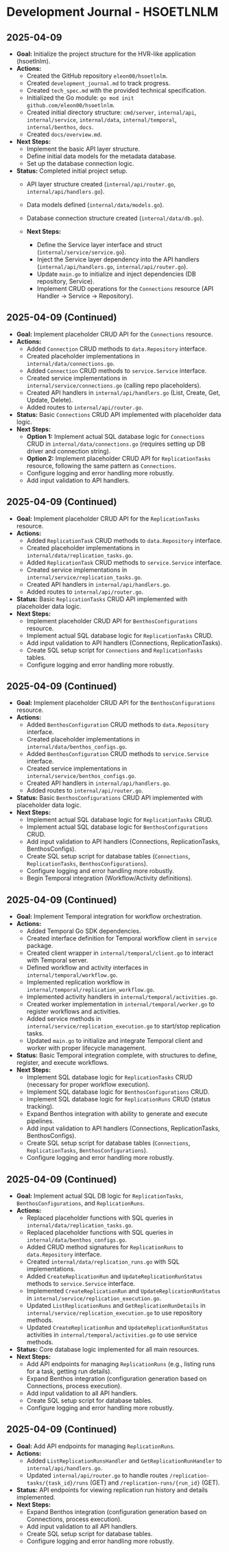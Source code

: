 # Development Journal - HSOETLNLM

## 2025-04-09

- **Goal:** Initialize the project structure for the HVR-like application (hsoetlnlm).
- **Actions:**
    - Created the GitHub repository `eleon00/hsoetlnlm`.
    - Created `development_journal.md` to track progress.
    - Created `tech_spec.md` with the provided technical specification.
    - Initialized the Go module: `go mod init github.com/eleon00/hsoetlnlm`.
    - Created initial directory structure: `cmd/server`, `internal/api`, `internal/service`, `internal/data`, `internal/temporal`, `internal/benthos`, `docs`.
    - Created `docs/overview.md`.
- **Next Steps:**
    - Implement the basic API layer structure.
    - Define initial data models for the metadata database.
    - Set up the database connection logic.
- **Status:** Completed initial project setup.
    - API layer structure created (`internal/api/router.go`, `internal/api/handlers.go`).
    - Data models defined (`internal/data/models.go`).
    - Database connection structure created (`internal/data/db.go`).

    - **Next Steps:**
        - Define the Service layer interface and struct (`internal/service/service.go`).
        - Inject the Service layer dependency into the API handlers (`internal/api/handlers.go`, `internal/api/router.go`).
        - Update `main.go` to initialize and inject dependencies (DB repository, Service).
        - Implement CRUD operations for the `Connections` resource (API Handler -> Service -> Repository).

## 2025-04-09 (Continued)

- **Goal:** Implement placeholder CRUD API for the `Connections` resource.
- **Actions:**
    - Added `Connection` CRUD methods to `data.Repository` interface.
    - Created placeholder implementations in `internal/data/connections.go`.
    - Added `Connection` CRUD methods to `service.Service` interface.
    - Created service implementations in `internal/service/connections.go` (calling repo placeholders).
    - Created API handlers in `internal/api/handlers.go` (List, Create, Get, Update, Delete).
    - Added routes to `internal/api/router.go`.
- **Status:** Basic `Connections` CRUD API implemented with placeholder data logic.
- **Next Steps:**
    - **Option 1:** Implement actual SQL database logic for `Connections` CRUD in `internal/data/connections.go` (requires setting up DB driver and connection string).
    - **Option 2:** Implement placeholder CRUD API for `ReplicationTasks` resource, following the same pattern as `Connections`.
    - Configure logging and error handling more robustly.
    - Add input validation to API handlers.

## 2025-04-09 (Continued)

- **Goal:** Implement placeholder CRUD API for the `ReplicationTasks` resource.
- **Actions:**
    - Added `ReplicationTask` CRUD methods to `data.Repository` interface.
    - Created placeholder implementations in `internal/data/replication_tasks.go`.
    - Added `ReplicationTask` CRUD methods to `service.Service` interface.
    - Created service implementations in `internal/service/replication_tasks.go`.
    - Created API handlers in `internal/api/handlers.go`.
    - Added routes to `internal/api/router.go`.
- **Status:** Basic `ReplicationTasks` CRUD API implemented with placeholder data logic.
- **Next Steps:**
    - Implement placeholder CRUD API for `BenthosConfigurations` resource.
    - Implement actual SQL database logic for `ReplicationTasks` CRUD.
    - Add input validation to API handlers (Connections, ReplicationTasks).
    - Create SQL setup script for `Connections` and `ReplicationTasks` tables.
    - Configure logging and error handling more robustly.

## 2025-04-09 (Continued)

- **Goal:** Implement placeholder CRUD API for the `BenthosConfigurations` resource.
- **Actions:**
    - Added `BenthosConfiguration` CRUD methods to `data.Repository` interface.
    - Created placeholder implementations in `internal/data/benthos_configs.go`.
    - Added `BenthosConfiguration` CRUD methods to `service.Service` interface.
    - Created service implementations in `internal/service/benthos_configs.go`.
    - Created API handlers in `internal/api/handlers.go`.
    - Added routes to `internal/api/router.go`.
- **Status:** Basic `BenthosConfigurations` CRUD API implemented with placeholder data logic.
- **Next Steps:**
    - Implement actual SQL database logic for `ReplicationTasks` CRUD.
    - Implement actual SQL database logic for `BenthosConfigurations` CRUD.
    - Add input validation to API handlers (Connections, ReplicationTasks, BenthosConfigs).
    - Create SQL setup script for database tables (`Connections`, `ReplicationTasks`, `BenthosConfigurations`).
    - Configure logging and error handling more robustly.
    - Begin Temporal integration (Workflow/Activity definitions).

## 2025-04-09 (Continued)

- **Goal:** Implement Temporal integration for workflow orchestration.
- **Actions:**
    - Added Temporal Go SDK dependencies.
    - Created interface definition for Temporal workflow client in `service` package.
    - Created client wrapper in `internal/temporal/client.go` to interact with Temporal server.
    - Defined workflow and activity interfaces in `internal/temporal/workflow.go`.
    - Implemented replication workflow in `internal/temporal/replication_workflow.go`.
    - Implemented activity handlers in `internal/temporal/activities.go`.
    - Created worker implementation in `internal/temporal/worker.go` to register workflows and activities.
    - Added service methods in `internal/service/replication_execution.go` to start/stop replication tasks.
    - Updated `main.go` to initialize and integrate Temporal client and worker with proper lifecycle management.
- **Status:** Basic Temporal integration complete, with structures to define, register, and execute workflows.
- **Next Steps:**
    - Implement SQL database logic for `ReplicationTasks` CRUD (necessary for proper workflow execution).
    - Implement SQL database logic for `BenthosConfigurations` CRUD.
    - Implement SQL database logic for `ReplicationRuns` CRUD (status tracking).
    - Expand Benthos integration with ability to generate and execute pipelines.
    - Add input validation to API handlers (Connections, ReplicationTasks, BenthosConfigs).
    - Create SQL setup script for database tables (`Connections`, `ReplicationTasks`, `BenthosConfigurations`).
    - Configure logging and error handling more robustly.

## 2025-04-09 (Continued)

- **Goal:** Implement actual SQL DB logic for `ReplicationTasks`, `BenthosConfigurations`, and `ReplicationRuns`.
- **Actions:**
    - Replaced placeholder functions with SQL queries in `internal/data/replication_tasks.go`.
    - Replaced placeholder functions with SQL queries in `internal/data/benthos_configs.go`.
    - Added CRUD method signatures for `ReplicationRuns` to `data.Repository` interface.
    - Created `internal/data/replication_runs.go` with SQL implementations.
    - Added `CreateReplicationRun` and `UpdateReplicationRunStatus` methods to `service.Service` interface.
    - Implemented `CreateReplicationRun` and `UpdateReplicationRunStatus` in `internal/service/replication_execution.go`.
    - Updated `ListReplicationRuns` and `GetReplicationRunDetails` in `internal/service/replication_execution.go` to use repository methods.
    - Updated `CreateReplicationRun` and `UpdateReplicationRunStatus` activities in `internal/temporal/activities.go` to use service methods.
- **Status:** Core database logic implemented for all main resources.
- **Next Steps:**
    - Add API endpoints for managing `ReplicationRuns` (e.g., listing runs for a task, getting run details).
    - Expand Benthos integration (configuration generation based on Connections, process execution).
    - Add input validation to all API handlers.
    - Create SQL setup script for database tables.
    - Configure logging and error handling more robustly.

## 2025-04-09 (Continued)

- **Goal:** Add API endpoints for managing `ReplicationRuns`.
- **Actions:**
    - Added `ListReplicationRunsHandler` and `GetReplicationRunHandler` to `internal/api/handlers.go`.
    - Updated `internal/api/router.go` to handle routes `/replication-tasks/{task_id}/runs` (GET) and `/replication-runs/{run_id}` (GET).
- **Status:** API endpoints for viewing replication run history and details implemented.
- **Next Steps:**
    - Expand Benthos integration (configuration generation based on Connections, process execution).
    - Add input validation to all API handlers.
    - Create SQL setup script for database tables.
    - Configure logging and error handling more robustly. 